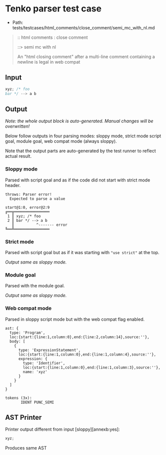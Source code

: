 # Tenko parser test case

- Path: tests/testcases/html_comments/close_comment/semi_mc_with_nl.md

> :: html comments : close comment
>
> ::> semi mc with nl
>
> An "html closing comment" after a multi-line comment containing a newline is legal in web compat

## Input

`````js
xyz; /* foo
bar */ --> a b
`````

## Output

_Note: the whole output block is auto-generated. Manual changes will be overwritten!_

Below follow outputs in four parsing modes: sloppy mode, strict mode script goal, module goal, web compat mode (always sloppy).

Note that the output parts are auto-generated by the test runner to reflect actual result.

### Sloppy mode

Parsed with script goal and as if the code did not start with strict mode header.

`````
throws: Parser error!
  Expected to parse a value

start@1:0, error@2:9
╔══╦════════════════
 1 ║ xyz; /* foo
 2 ║ bar */ --> a b
   ║          ^------- error
╚══╩════════════════

`````

### Strict mode

Parsed with script goal but as if it was starting with `"use strict"` at the top.

_Output same as sloppy mode._

### Module goal

Parsed with the module goal.

_Output same as sloppy mode._

### Web compat mode

Parsed in sloppy script mode but with the web compat flag enabled.

`````
ast: {
  type: 'Program',
  loc:{start:{line:1,column:0},end:{line:2,column:14},source:''},
  body: [
    {
      type: 'ExpressionStatement',
      loc:{start:{line:1,column:0},end:{line:1,column:4},source:''},
      expression: {
        type: 'Identifier',
        loc:{start:{line:1,column:0},end:{line:1,column:3},source:''},
        name: 'xyz'
      }
    }
  ]
}

tokens (3x):
       IDENT PUNC_SEMI
`````


## AST Printer

Printer output different from input [sloppy][annexb:yes]:

````js
xyz;
````

Produces same AST
